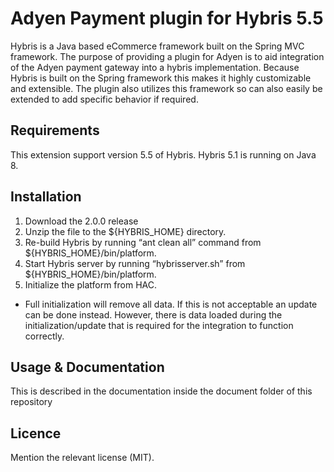 # Adyen Payment plugin for Hybris 5.5
	
Hybris is a Java based eCommerce framework built on the Spring MVC framework. The purpose of providing a plugin for Adyen is to aid integration of the Adyen payment gateway into a hybris implementation. Because Hybris is built on the Spring framework this makes it highly customizable and extensible. The plugin also utilizes this framework so can also easily be extended to add specific behavior if required.
  
## Requirements
  
This extension support version 5.5 of Hybris.
Hybris 5.1 is running on Java 8.
  
## Installation
  
1. Download the 2.0.0 release
2. Unzip the file to the ${HYBRIS_HOME} directory.
3. Re-build Hybris by running “ant clean all” command from ${HYBRIS_HOME}/bin/platform.
4. Start Hybris server by running “hybrisserver.sh” from ${HYBRIS_HOME}/bin/platform.
5. Initialize the platform from HAC. 
  * Full initialization will remove all data. If this is not acceptable an update can be done instead. However, there is data loaded during the initialization/update that is required for the integration to function correctly.
  
## Usage & Documentation
  
This is described in the documentation inside the document folder of this repository
  
## Licence
  
Mention the relevant license (MIT).